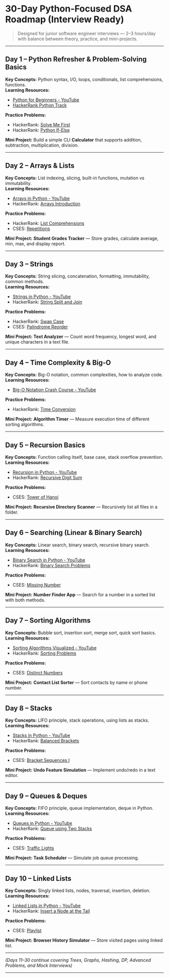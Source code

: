 # 30-Day Python-Focused DSA Roadmap (Interview Ready)

> Designed for junior software engineer interviews — 2–3 hours/day with balance between theory, practice, and mini-projects.

---

## **Day 1 – Python Refresher & Problem-Solving Basics**
**Key Concepts:** Python syntax, I/O, loops, conditionals, list comprehensions, functions.  
**Learning Resources:**  
- [Python for Beginners - YouTube](https://www.youtube.com/watch?v=rfscVS0vtbw)  
- [HackerRank Python Track](https://www.hackerrank.com/domains/python)  

**Practice Problems:**  
- HackerRank: [Solve Me First](https://www.hackerrank.com/challenges/solve-me-first)  
- HackerRank: [Python If-Else](https://www.hackerrank.com/challenges/py-if-else)  

**Mini Project:** Build a simple CLI **Calculator** that supports addition, subtraction, multiplication, division.

---

## **Day 2 – Arrays & Lists**
**Key Concepts:** List indexing, slicing, built-in functions, mutation vs immutability.  
**Learning Resources:**  
- [Arrays in Python - YouTube](https://www.youtube.com/watch?v=0e0z28wAWfg)  
- HackerRank: [Arrays Introduction](https://www.hackerrank.com/challenges/arrays-ds)  

**Practice Problems:**  
- HackerRank: [List Comprehensions](https://www.hackerrank.com/challenges/list-comprehensions)  
- CSES: [Repetitions](https://cses.fi/problemset/task/1069/)  

**Mini Project:** **Student Grades Tracker** — Store grades, calculate average, min, max, and display report.

---

## **Day 3 – Strings**
**Key Concepts:** String slicing, concatenation, formatting, immutability, common methods.  
**Learning Resources:**  
- [Strings in Python - YouTube](https://www.youtube.com/watch?v=k9TUPpGqYTo)  
- HackerRank: [String Split and Join](https://www.hackerrank.com/challenges/python-string-split-and-join)  

**Practice Problems:**  
- HackerRank: [Swap Case](https://www.hackerrank.com/challenges/swap-case)  
- CSES: [Palindrome Reorder](https://cses.fi/problemset/task/1755/)  

**Mini Project:** **Text Analyzer** — Count word frequency, longest word, and unique characters in a text file.

---

## **Day 4 – Time Complexity & Big-O**
**Key Concepts:** Big-O notation, common complexities, how to analyze code.  
**Learning Resources:**  
- [Big-O Notation Crash Course - YouTube](https://www.youtube.com/watch?v=__vX2sjlpXU)  

**Practice Problems:**  
- HackerRank: [Time Conversion](https://www.hackerrank.com/challenges/time-conversion)  

**Mini Project:** **Algorithm Timer** — Measure execution time of different sorting algorithms.

---

## **Day 5 – Recursion Basics**
**Key Concepts:** Function calling itself, base case, stack overflow prevention.  
**Learning Resources:**  
- [Recursion in Python - YouTube](https://www.youtube.com/watch?v=wMNrSM5RFMc)  
- HackerRank: [Recursive Digit Sum](https://www.hackerrank.com/challenges/recursive-digit-sum)  

**Practice Problems:**  
- CSES: [Tower of Hanoi](https://cses.fi/problemset/task/2165/)  

**Mini Project:** **Recursive Directory Scanner** — Recursively list all files in a folder.

---

## **Day 6 – Searching (Linear & Binary Search)**
**Key Concepts:** Linear search, binary search, recursive binary search.  
**Learning Resources:**  
- [Binary Search in Python - YouTube](https://www.youtube.com/watch?v=KXJSjte_OAI)  
- HackerRank: [Binary Search Problems](https://www.hackerrank.com/challenges/binary-search)  

**Practice Problems:**  
- CSES: [Missing Number](https://cses.fi/problemset/task/1083/)  

**Mini Project:** **Number Finder App** — Search for a number in a sorted list with both methods.

---

## **Day 7 – Sorting Algorithms**
**Key Concepts:** Bubble sort, insertion sort, merge sort, quick sort basics.  
**Learning Resources:**  
- [Sorting Algorithms Visualized - YouTube](https://www.youtube.com/watch?v=ZZuD6iUe3Pc)  
- HackerRank: [Sorting Problems](https://www.hackerrank.com/domains/algorithms/arrays-and-sorting)  

**Practice Problems:**  
- CSES: [Distinct Numbers](https://cses.fi/problemset/task/1621/)  

**Mini Project:** **Contact List Sorter** — Sort contacts by name or phone number.

---

## **Day 8 – Stacks**
**Key Concepts:** LIFO principle, stack operations, using lists as stacks.  
**Learning Resources:**  
- [Stacks in Python - YouTube](https://www.youtube.com/watch?v=F1F2imiOJfk)  
- HackerRank: [Balanced Brackets](https://www.hackerrank.com/challenges/balanced-brackets)  

**Practice Problems:**  
- CSES: [Bracket Sequences I](https://cses.fi/problemset/task/2162/)  

**Mini Project:** **Undo Feature Simulation** — Implement undo/redo in a text editor.

---

## **Day 9 – Queues & Deques**
**Key Concepts:** FIFO principle, queue implementation, deque in Python.  
**Learning Resources:**  
- [Queues in Python - YouTube](https://www.youtube.com/watch?v=XpYz-q1lxu8)  
- HackerRank: [Queue using Two Stacks](https://www.hackerrank.com/challenges/queue-using-two-stacks)  

**Practice Problems:**  
- CSES: [Traffic Lights](https://cses.fi/problemset/task/1163/)  

**Mini Project:** **Task Scheduler** — Simulate job queue processing.

---

## **Day 10 – Linked Lists**
**Key Concepts:** Singly linked lists, nodes, traversal, insertion, deletion.  
**Learning Resources:**  
- [Linked Lists in Python - YouTube](https://www.youtube.com/watch?v=JlMyYuY1aXU)  
- HackerRank: [Insert a Node at the Tail](https://www.hackerrank.com/challenges/insert-a-node-at-the-tail-of-a-linked-list)  

**Practice Problems:**  
- CSES: [Playlist](https://cses.fi/problemset/task/1141/)  

**Mini Project:** **Browser History Simulator** — Store visited pages using linked list.

---

*(Days 11–30 continue covering Trees, Graphs, Hashing, DP, Advanced Problems, and Mock Interviews)*

---


